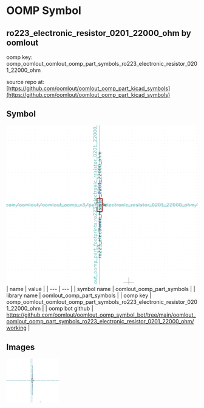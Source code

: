 # OOMP Symbol  
## ro223_electronic_resistor_0201_22000_ohm  by oomlout  
  
oomp key: oomp_oomlout_oomlout_oomp_part_symbols_ro223_electronic_resistor_0201_22000_ohm  
  
source repo at: [https://github.com/oomlout/oomlout_oomp_part_kicad_symbols](https://github.com/oomlout/oomlout_oomp_part_kicad_symbols)  
## Symbol  
  
[![working.png](working_600.png)](working.png)  
| name | value | 
| --- | --- | 
| symbol name | oomlout_oomp_part_symbols | 
| library name | oomlout_oomp_part_symbols | 
| oomp key | oomp_oomlout_oomlout_oomp_part_symbols_ro223_electronic_resistor_0201_22000_ohm | 
| oomp bot github | https://github.com/oomlout/oomlout_oomp_symbol_bot/tree/main/oomlout_oomlout_oomp_part_symbols_ro223_electronic_resistor_0201_22000_ohm/working | 
## Images  
  
[![working.png](working_140.png)](working.png)  
